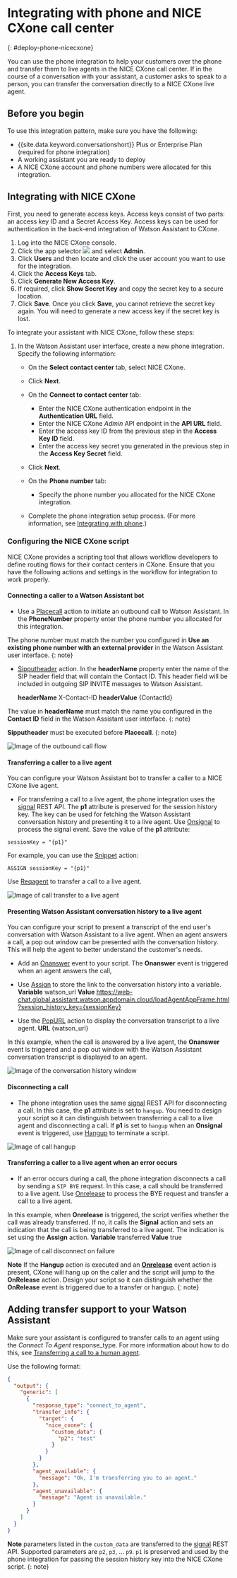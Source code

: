 


# Integrating with phone and NICE CXone call center
{: #deploy-phone-nicecxone}

You can use the phone integration to help your customers over the phone and transfer them to live agents in the NICE CXone call center. If in the course of a conversation with your assistant, a customer asks to speak to a person, you can transfer the conversation directly to a NICE CXone live agent.

## Before you begin

To use this integration pattern, make sure you have the following:

- {{site.data.keyword.conversationshort}} Plus or Enterprise Plan (required for phone integration)
- A working assistant you are ready to deploy
- A NICE CXone account and phone numbers were allocated for this integration. 

## Integrating with NICE CXone

First, you need to generate access keys. Access keys consist of two parts: an access key ID and a Secret Access Key. Access keys can be used for authentication in the back-end integration of Watson Assistant to  CXone. 

1. Log into the NICE CXone console.
2. Click the app selector  ![](https://help.nice-incontact.com/content/resources/images/icons/appselectoricon.png)  and select  **Admin**.
3. Click  **Users** and then locate and click the user account you want to use for the integration.
5. Click the  **Access Keys** tab.
6. Click  **Generate New Access Key**.
7. If required, click  **Show Secret Key** and copy the secret key to a secure location.
8. Click  **Save**. Once you click **Save**, you cannot retrieve the secret key again. You will need to generate a new access key if the secret key is lost.

To integrate your assistant with NICE CXone, follow these steps:

 1. In the Watson Assistant user interface, create a new phone integration. Specify the following information:

    - On the **Select contact center** tab, select NICE CXone.
    - Click **Next**.
    - On the **Connect to contact center** tab:
	    - Enter the NICE CXone authentication endpoint in the **Authentication URL** field.  
	    - Enter the NICE CXone *Admin* API endpoint in the **API URL** field.  
	    - Enter the access key ID from the previous step in the **Access Key ID** field. 
	    - Enter the access key secret you generated in the previous step in the **Access Key Secret** field. 
    - Click **Next**.
    - On the **Phone number** tab:
	    - Specify the phone number you allocated for the NICE CXone integration.

    - Complete the phone integration setup process. (For more information, see [Integrating with phone](/docs/watson-assistant?topic=watson-assistant-deploy-phone).)

### Configuring the NICE CXone script

NICE CXone provides a scripting tool that allows workflow developers to define routing flows for their contact centers in CXone.
Ensure that you have the following actions and settings in the workflow for integration to work properly. 

#### Connecting a caller to a Watson Assistant bot

-  Use a [Placecall](https://help.nice-incontact.com/content/studio/actions/placecall/placecall.htm) action to initiate an outbound call to Watson Assistant. In the **PhoneNumber** property enter the phone number you allocated for this integration. 

The phone number must match the number you configured in **Use an existing phone number with an external provider** in the Watson Assistant user interface.
{: note}

-  [Sipputheader](https://help.nice-incontact.com/content/studio/actions/sipputheader/sipputheader.htm) action. In the **headerName** property enter the name of the SIP header field that will contain the Contact ID. This header field will be included in outgoing SIP INVITE messages to Watson Assistant.  

	**headerName** X-Contact-ID
	**headerValue** {ContactId}


The value in **headerName** must match the name you configured in the **Contact ID** field in the Watson Assistant user interface.
{: note}

**Sipputheader** must be executed before **Placecall**.
{: note}

![Image of the outbound call flow](images/cxone-placecall.png)

#### Transferring a caller to a live agent

You can configure your Watson Assistant bot to transfer a caller to a NICE CXone live agent. 
 
- For transferring a call to a live agent, the phone integration uses the [signal](https://developer.niceincontact.com/API/AdminAPI#/Contacts/Signal%20a%20Contact) REST API. The **p1** attribute is preserved for the session history key. The key can be used for fetching the Watson Assistant conversation history and presenting it to a live agent.  Use [Onsignal](https://help.nice-incontact.com/content/studio/actions/onsignal/onsignal.htm)  to process the signal event. Save the value of the **p1** attribute:

```
sessionKey = "{p1}"
```

For example, you can use the [Snippet](https://help.nice-incontact.com/content/studio/actions/snippet/snippet.htm) action:

```
ASSIGN sessionKey = "{p1}"
```

Use [Reqagent](https://help.nice-incontact.com/content/studio/actions/reqagent/reqagent.htm) to transfer a call to a live agent.


![Image of call transfer to a live agent](images/cxone-live-agent.png)

#### Presenting Watson Assistant conversation history to a live agent

You can configure your script to present a transcript of the end user's conversation with Watson Assistant to a live agent. When an agent answers a call, a pop out window can be presented with the conversation history. This will help the agent to better understand the customer's needs.


- Add an [Onanswer](https://help.nice-incontact.com/content/studio/actions/onanswer/onanswer.htm) event to your script. The  **Onanswer** event is triggered when an agent answers the call, 

- Use [Assign](https://help.nice-incontact.com/content/studio/actions/assign/assign.htm) to store the link to the conversation history into a variable. 
**Variable** watson_url
**Value** https://web-chat.global.assistant.watson.appdomain.cloud/loadAgentAppFrame.html?session_history_key={sessionKey}

- Use the [PopURL](https://help.nice-incontact.com/content/studio/actions/popurl/popurl.htm) action to display the conversation transcript to a live agent. 
**URL** {watson_url}

In this example, when the call is answered by a live agent, the **Onanswer** event is triggered and a pop out window with the Watson Assistant conversation transcript is displayed to an agent.

![Image of the conversation history window](images/cxone-pop-url.png)

#### Disconnecting a call

- The phone integration uses the same [signal](https://developer.niceincontact.com/API/AdminAPI#/Contacts/Signal%20a%20Contact) REST API for disconnecting a call.  In this case, the **p1** attribute is set to `hangup`. You need to design your script so it can distinguish between transferring a call to a live agent and disconnecting a call. If **p1** is set to `hangup` when an **Onsignal** event is triggered, use [Hangup](https://help.nice-incontact.com/content/studio/actions/hangup/hangup.htm) to terminate a script. 

![Image of call hangup](images/cxone-hangup.png)

#### Transferring a caller to a live agent when an error occurs

-  If an error occurs during a call, the phone integration disconnects a call by sending a `SIP BYE` request. In this case, a call should be transferred to a live agent. Use [Onrelease](https://help.nice-incontact.com/content/studio/actions/onrelease/onrelease.htm) to process the BYE request and transfer a call to a live agent.  

In this example, when **Onrelease** is triggered, the script verifies whether the call was already transferred. If no, it calls the **Signal** action and sets an indication that the call is being transferred to a live agent. The indication is set using the **Assign** action. 
**Variable** transferred
 **Value** true

![Image of call disconnect on failure](images/cxone-disconnect-on-failure.png)

**Note** If the  **Hangup** action is executed and an  [**Onrelease**](https://help.nice-incontact.com/content/studio/actions/onrelease/onrelease.htm)  event action is present,  CXone will hang up on the caller and the script will jump to the  **OnRelease** action. Design your script so it can distinguish whether the **OnRelease** event is triggered due to a transfer or hangup. 
{: note}



## Adding transfer support to your Watson Assistant 


Make sure your assistant is configured to transfer calls to an agent using the *Connect To Agent* response_type. For more information about how to do this, see [Transferring a call to a human agent](/docs/watson-assistant?topic=watson-assistant-phone-actions#phone-actions-transfer).

Use the following format:

```json
{
  "output": {
    "generic": [
      {
        "response_type": "connect_to_agent",
        "transfer_info": {
          "target": {
            "nice_cxone": {
              "custom_data": {
                "p2": "test"
              }
            }
          }
        },
        "agent_available": {
          "message": "Ok, I'm transferring you to an agent."
        },
        "agent_unavailable": {
          "message": "Agent is unavailable."
        }
      }
    ]
  }
}
```

**Note** parameters listed in the `custom_data` are transferred to the [signal](https://developer.niceincontact.com/API/AdminAPI#/Contacts/Signal%20a%20Contact) REST API. Supported parameters are `p2`, `p3`, ... `p9`.  `p1` is preserved and used by the phone integration for passing the session history key into the NICE CXone script. 
{: note}
